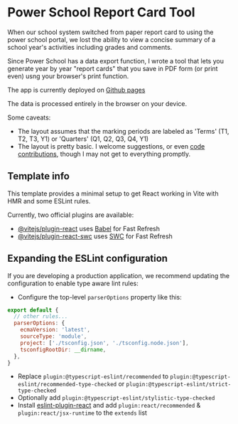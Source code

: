 


# Power School Report Card Tool

When our school system switched from paper report card to using the power school portal, 
we lost the ability to view a concise summary of a school year's activities 
including grades and comments.

Since Power School has a data export function, I wrote a tool that lets you generate year by year "report cards"
that you save in PDF form (or print even) usng your browser's print function.

The app is currently deployed on  [Github pages](https://sberczuk.github.io/power-school-reporter-react/)

The data is processed entirely in the browser on your device.

Some caveats:

- The layout assumes that the marking periods are labeled as 'Terms' (T1, T2, T3, Y1) or 'Quarters' (Q1, Q2, Q3, Q4, Y1)
- The layout is pretty basic. I welcome suggestions, or even [code contributions](https://github.com/sberczuk/power-school-reporter-react), though I may not get to everything promptly.




## Template info

This template provides a minimal setup to get React working in Vite with HMR and some ESLint rules.

Currently, two official plugins are available:

- [@vitejs/plugin-react](https://github.com/vitejs/vite-plugin-react/blob/main/packages/plugin-react/README.md) uses [Babel](https://babeljs.io/) for Fast Refresh
- [@vitejs/plugin-react-swc](https://github.com/vitejs/vite-plugin-react-swc) uses [SWC](https://swc.rs/) for Fast Refresh

## Expanding the ESLint configuration

If you are developing a production application, we recommend updating the configuration to enable type aware lint rules:

- Configure the top-level `parserOptions` property like this:

```js
export default {
  // other rules...
  parserOptions: {
    ecmaVersion: 'latest',
    sourceType: 'module',
    project: ['./tsconfig.json', './tsconfig.node.json'],
    tsconfigRootDir: __dirname,
  },
}
```

- Replace `plugin:@typescript-eslint/recommended` to `plugin:@typescript-eslint/recommended-type-checked` or `plugin:@typescript-eslint/strict-type-checked`
- Optionally add `plugin:@typescript-eslint/stylistic-type-checked`
- Install [eslint-plugin-react](https://github.com/jsx-eslint/eslint-plugin-react) and add `plugin:react/recommended` & `plugin:react/jsx-runtime` to the `extends` list
